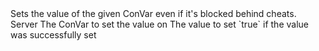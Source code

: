 <function name="SetValue" parent="cvar" type="libraryfunc">
	<description>
		Sets the value of the given ConVar even if it's blocked behind cheats.
	</description>
	<realm>Server</realm>
	<args>
		<arg name="convarName" type="string">The ConVar to set the value on</arg>
		<arg name="value" type="string">The value to set</arg>
	</args>
	<rets>
		<ret name="success" type="boolean">`true` if the value was successfully set</ret>
	</rets>
</function>